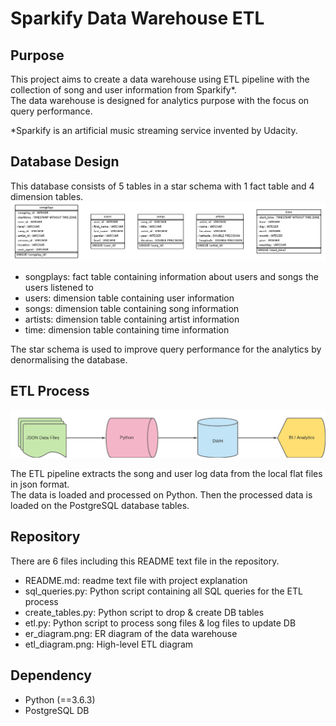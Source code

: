 # Sparkify Data Warehouse ETL

## Purpose 
This project aims to create a data warehouse using ETL pipeline with the collection of song and user information from Sparkify*.<br>
The data warehouse is designed for analytics purpose with the focus on query performance.

*Sparkify is an artificial music streaming service invented by Udacity.

## Database Design 
This database consists of 5 tables in a star schema with 1 fact table and 4 dimension tables.
![DB ER Diagram](er_diagram.png)<br>
- songplays: fact table containing information about users and songs the users listened to
- users: dimension table containing user information
- songs: dimension table containing song information
- artists: dimension table containing artist information
- time: dimension table containing time information

The star schema is used to improve query performance for the analytics by denormalising the database.

## ETL Process
![ETL_Diagram](etl_diagram.png)

The ETL pipeline extracts the song and user log data from the local flat files in json format. <br>
The data is loaded and processed on Python. Then the processed data is loaded on the PostgreSQL database tables. 

## Repository
There are 6 files including this README text file in the repository.
- README.md: readme text file with project explanation
- sql_queries.py: Python script containing all SQL queries for the ETL process
- create_tables.py: Python script to drop & create DB tables
- etl.py: Python script to process song files & log files to update DB
- er_diagram.png: ER diagram of the data warehouse
- etl_diagram.png: High-level ETL diagram

## Dependency
- Python (==3.6.3)
- PostgreSQL DB
